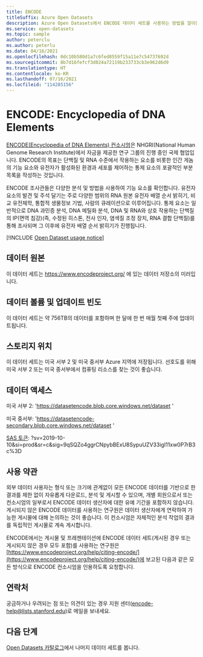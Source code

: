```yaml
---
title: ENCODE
titleSuffix: Azure Open Datasets
description: Azure Open Datasets에서 ENCODE 데이터 세트를 사용하는 방법을 알아봅니다.
ms.service: open-datasets
ms.topic: sample
author: peterclu
ms.author: peterlu
ms.date: 04/16/2021
ms.openlocfilehash: 0dc10b580d1a7c6fed8559f15a11e7c54737692d
ms.sourcegitcommit: 8b7d16fefcf3d024a72119b233733cb3e962d6d9
ms.translationtype: HT
ms.contentlocale: ko-KR
ms.lasthandoff: 07/16/2021
ms.locfileid: "114285156"
---
```

# <a name="encode-encyclopedia-of-dna-elements"></a>ENCODE: Encyclopedia of DNA Elements

[ENCODE(Encyclopedia of DNA Elements) 컨소시엄](https://www.encodeproject.org/help/project-overview/)은 NHGRI(National Human Genome Research Institute)에서 자금을 제공한 연구 그룹의 진행 중인 국제 협업입니다. ENCODE의 목표는 단백질 및 RNA 수준에서 작용하는 요소를 비롯한 인간 게놈의 기능 요소와 유전자가 활성화된 환경과 세포를 제어하는 통제 요소의 포괄적인 부분 목록을 작성하는 것입니다.

ENCODE 조사관들은 다양한 분석 및 방법을 사용하여 기능 요소를 확인합니다. 유전자 요소의 발견 및 주석 달기는 주로 다양한 범위의 RNA 원본 유전자 배열 순서 밝히기, 비교 유전체학, 통합적 생물정보 기법, 사람의 큐레이션으로 이루어집니다. 통제 요소는 일반적으로 DNA 과민증 분석, DNA 메틸화 분석, DNA 및 RNA와 상호 작용하는 단백질의 IP(면역 침강)(즉, 수정된 히스톤, 전사 인자, 염색질 조정 장치, RNA 결합 단백질)를 통해 조사되며 그 이후에 유전자 배열 순서 밝히기가 진행됩니다.

[!INCLUDE [Open Dataset usage notice](../../includes/open-datasets-usage-note.md)]

## <a name="data-source"></a>데이터 원본

이 데이터 세트는 https://www.encodeproject.org/ 에 있는 데이터 저장소의 미러입니다.

## <a name="data-volumes-and-update-frequency"></a>데이터 볼륨 및 업데이트 빈도

이 데이터 세트는 약 756TB의 데이터를 포함하며 한 달에 한 번 매월 첫째 주에 업데이트됩니다.

## <a name="storage-location"></a>스토리지 위치

이 데이터 세트는 미국 서부 2 및 미국 중서부 Azure 지역에 저장됩니다. 선호도를 위해 미국 서부 2 또는 미국 중서부에서 컴퓨팅 리소스를 찾는 것이 좋습니다.

## <a name="data-access"></a>데이터 액세스

미국 서부 2: 'https://datasetencode.blob.core.windows.net/dataset '

미국 중서부: 'https://datasetencode-secondary.blob.core.windows.net/dataset '

[SAS 토큰](../storage/common/storage-sas-overview.md): ?sv=2019-10-10&si=prod&sr=c&sig=9qSQZo4ggrCNpybBExU8SypuUZV33igI11xw0P7rB3c%3D

## <a name="use-terms"></a>사용 약관

외부 데이터 사용자는 형식 또는 크기에 관계없이 모든 ENCODE 데이터를 기반으로 한 결과를 제한 없이 자유롭게 다운로드, 분석 및 게시할 수 있으며, 개별 회원으로서 또는 컨소시엄의 일부로서 ENCODE 데이터 생산자에 대한 유예 기간을 포함하지 않습니다. 게시되지 않은 ENCODE 데이터를 사용하는 연구원은 데이터 생산자에게 연락하여 가능한 게시물에 대해 논의하는 것이 좋습니다. 이 컨소시엄은 자체적인 분석 작업의 결과를 독립적인 게시물로 계속 게시합니다.

ENCODE에서는 게시물 및 프레젠테이션에 ENCODE 데이터 세트(게시된 경우 또는 게시되지 않은 경우 모두 포함)를 사용하는 연구원은 [https://www.encodeproject.org/help/citing-encode/](https://www.encodeproject.org/help/citing-encode/)에 보고된 다음과 같은 모든 방식으로 ENCODE 컨소시엄을 인용하도록 요청합니다.

## <a name="contact"></a>연락처

궁금하거나 우려되는 점 또는 의견이 있는 경우 지원 센터(encode-help@lists.stanford.edu)로 메일을 보내세요.

## <a name="next-steps"></a>다음 단계

[Open Datasets 카탈로그](dataset-catalog.md)에서 나머지 데이터 세트를 봅니다.
